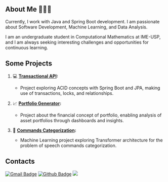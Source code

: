 ## About Me 👨🏽‍💻

Currently, I work with Java and Spring Boot development. I am passionate about Software Development, Machine Learning, and Data Analysis.

I am an undergraduate student in Computational Mathematics at IME-USP, and I am always seeking interesting challenges and opportunities for continuous learning.

## Some Projects

1. 💻 **[Transactional API](link_to_project_1):** 
   - Project exploring ACID concepts with Spring Boot and JPA, making use of transactions, locks, and relationships.
   
2. 📈 **[Portfolio Generator](https://github.com/lucsalm/portfolio-generator-dash):** 
   - Project about the financial concept of portfolio, enabling analysis of asset portfolios through dashboards and insights.
   
3. 🤖 **[Commands Categorization](link_to_project_3):** 
   - Machine Learning project exploring Transformer architecture for the problem of speech commands categorization.

## Contacts
[![Gmail Badge](https://img.shields.io/badge/-Lucas%20Almeida-c14438?style=flat-square&logo=Gmail&logoColor=white&link=mailto:lucas.almd.silva@gmail.com)](mailto:lucas.almd.silva@gmail.com) [![Github Badge](https://img.shields.io/badge/-Github-000?style=flat-square&logo=Github&logoColor=white&link=https://github.com/lucsalm)](https://github.com/lucsalm) 
<a href="https://www.linkedin.com/in/lucas-almeida-376141203/">
     <img src="https://img.shields.io/badge/Lucas%20Almeida-0077B5?style=flat&logo=linkedin&logoColor=white" />
  </a>
